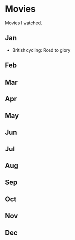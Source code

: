 # Movies
Movies I watched.

## Jan
- British cycling: Road to glory

## Feb
## Mar
## Apr
## May
## Jun
## Jul
## Aug
## Sep
## Oct
## Nov
## Dec
